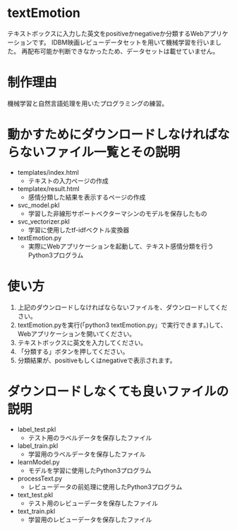 # textEmotion
テキストボックスに入力した英文をpositiveかnegativeか分類するWebアプリケーションです。
IDBM映画レビューデータセットを用いて機械学習を行いました。
再配布可能か判断できなかったため、データセットは載せていません。

# 制作理由
機械学習と自然言語処理を用いたプログラミングの練習。

# 動かすためにダウンロードしなければならないファイル一覧とその説明
- templates/index.html
  - テキストの入力ページの作成
- templatex/result.html
  - 感情分類した結果を表示するページの作成
- svc_model.pkl
  - 学習した非線形サポートベクターマシンのモデルを保存したもの
- svc_vectorizer.pkl
  - 学習に使用したtf-idfベクトル変換器
- textEmotion.py
  - 実際にWebアプリケーションを起動して、テキスト感情分類を行うPython3プログラム

# 使い方
1. 上記のダウンロードしなければならないファイルを、ダウンロードしてください。
2. textEmotion.pyを実行(「python3 textEmotion.py」で実行できます。)して、Webアプリケーションを開いてください。
3. テキストボックスに英文を入力してください。
4. 「分類する」ボタンを押してください。
5. 分類結果が、positiveもしくはnegativeで表示されます。

# ダウンロードしなくても良いファイルの説明
- label_test.pkl
  - テスト用のラベルデータを保存したファイル
- label_train.pkl
  - 学習用のラベルデータを保存したファイル
- learnModel.py
  - モデルを学習に使用したPython3プログラム
- processText.py
  - レビューデータの前処理に使用したPython3プログラム
- text_test.pkl
  - テスト用のレビューデータを保存したファイル
- text_train.pkl
  - 学習用のレビューデータを保存したファイル
